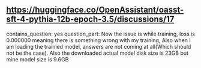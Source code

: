 ## https://huggingface.co/OpenAssistant/oasst-sft-4-pythia-12b-epoch-3.5/discussions/17

contains_question: yes
question_part: Now the issue is while training, loss is 0.000000 meaning there is something wrong with my training, Also when I am loading the trainied model, answers are not coming at all(Which should not be the case). Also the downloaded actual model disk size is 23GB but mine model size is 9.6GB